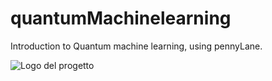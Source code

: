 # quantumMachinelearning
Introduction to Quantum machine learning, using pennyLane.

![Logo del progetto](./img/img1)
